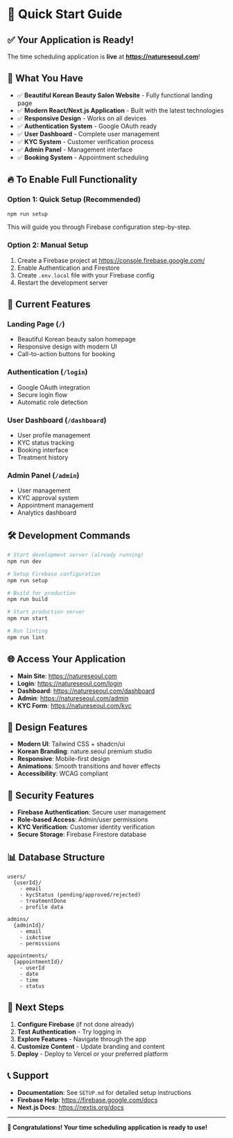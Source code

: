 # 🚀 Quick Start Guide

## ✅ Your Application is Ready!

The time scheduling application is **live** at **https://natureseoul.com**!

## 🎯 What You Have

- ✅ **Beautiful Korean Beauty Salon Website** - Fully functional landing page
- ✅ **Modern React/Next.js Application** - Built with the latest technologies
- ✅ **Responsive Design** - Works on all devices
- ✅ **Authentication System** - Google OAuth ready
- ✅ **User Dashboard** - Complete user management
- ✅ **KYC System** - Customer verification process
- ✅ **Admin Panel** - Management interface
- ✅ **Booking System** - Appointment scheduling

## 🔥 To Enable Full Functionality

### Option 1: Quick Setup (Recommended)

```bash
npm run setup
```

This will guide you through Firebase configuration step-by-step.

### Option 2: Manual Setup

1. Create a Firebase project at https://console.firebase.google.com/
2. Enable Authentication and Firestore
3. Create `.env.local` file with your Firebase config
4. Restart the development server

## 📱 Current Features

### Landing Page (`/`)

- Beautiful Korean beauty salon homepage
- Responsive design with modern UI
- Call-to-action buttons for booking

### Authentication (`/login`)

- Google OAuth integration
- Secure login flow
- Automatic role detection

### User Dashboard (`/dashboard`)

- User profile management
- KYC status tracking
- Booking interface
- Treatment history

### Admin Panel (`/admin`)

- User management
- KYC approval system
- Appointment management
- Analytics dashboard

## 🛠 Development Commands

```bash
# Start development server (already running)
npm run dev

# Setup Firebase configuration
npm run setup

# Build for production
npm run build

# Start production server
npm run start

# Run linting
npm run lint
```

## 🌐 Access Your Application

- **Main Site**: https://natureseoul.com
- **Login**: https://natureseoul.com/login
- **Dashboard**: https://natureseoul.com/dashboard
- **Admin**: https://natureseoul.com/admin
- **KYC Form**: https://natureseoul.com/kyc

## 🎨 Design Features

- **Modern UI**: Tailwind CSS + shadcn/ui
- **Korean Branding**: nature.seoul premium studio
- **Responsive**: Mobile-first design
- **Animations**: Smooth transitions and hover effects
- **Accessibility**: WCAG compliant

## 🔐 Security Features

- **Firebase Authentication**: Secure user management
- **Role-based Access**: Admin/user permissions
- **KYC Verification**: Customer identity verification
- **Secure Storage**: Firebase Firestore database

## 📊 Database Structure

```
users/
  {userId}/
    - email
    - kycStatus (pending/approved/rejected)
    - treatmentDone
    - profile data

admins/
  {adminId}/
    - email
    - isActive
    - permissions

appointments/
  {appointmentId}/
    - userId
    - date
    - time
    - status
```

## 🚀 Next Steps

1. **Configure Firebase** (if not done already)
2. **Test Authentication** - Try logging in
3. **Explore Features** - Navigate through the app
4. **Customize Content** - Update branding and content
5. **Deploy** - Deploy to Vercel or your preferred platform

## 📞 Support

- **Documentation**: See `SETUP.md` for detailed setup instructions
- **Firebase Help**: https://firebase.google.com/docs
- **Next.js Docs**: https://nextjs.org/docs

---

**🎉 Congratulations! Your time scheduling application is ready to use!**
